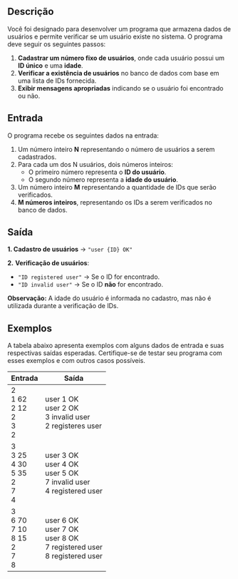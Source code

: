 ## Descrição

Você foi designado para desenvolver um programa que armazena dados de usuários e permite verificar se um usuário existe no sistema. O programa deve seguir os seguintes passos:

1. **Cadastrar um número fixo de usuários**, onde cada usuário possui um **ID único** e uma **idade**.
2. **Verificar a existência de usuários** no banco de dados com base em uma lista de IDs fornecida.
3. **Exibir mensagens apropriadas** indicando se o usuário foi encontrado ou não.

## Entrada

O programa recebe os seguintes dados na entrada:

1. Um número inteiro **N** representando o número de usuários a serem cadastrados.
2. Para cada um dos N usuários, dois números inteiros:
   - O primeiro número representa o **ID do usuário**.
   - O segundo número representa a **idade do usuário**.
3. Um número inteiro **M** representando a quantidade de IDs que serão verificados.
4. **M números inteiros**, representando os IDs a serem verificados no banco de dados.



## Saída

**1. Cadastro de usuários** → `"user {ID} OK"`

**2.** **Verificação de usuários**:

- `"ID registered user"` → Se o ID for encontrado.
- `"ID invalid user"` → Se o ID **não** for encontrado.

**Observação:** A idade do usuário é informada no cadastro, mas não é utilizada durante a verificação de IDs.

## Exemplos

A tabela abaixo apresenta exemplos com alguns dados de entrada e suas respectivas saídas esperadas. Certifique-se de testar seu programa com esses exemplos e com outros casos possíveis.

| Entrada                                              | Saída                                                        |
| ---------------------------------------------------- | ------------------------------------------------------------ |
| 2<br />1 62<br />2 12 <br />2<br />3<br />2          | user 1 OK<br />user 2 OK<br />3 invalid user<br />2 registeres user |
| 3<br />3 25<br />4 30<br />5 35<br />2<br />7<br />4 | user 3 OK<br />user 4 OK<br />user 5 OK<br />7 invalid user<br />4 registered user |
| 3<br />6 70<br />7 10<br />8 15<br />2<br />7<br />8 | user 6 OK<br />user 7 OK<br />user 8 OK<br />7 registered user<br />8 registered user |
